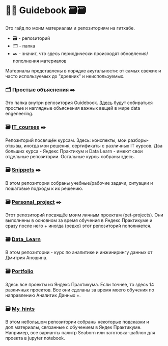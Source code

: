 # 👩‍💻 Guidebook 🗃️🗃️

Это гайд по моим материалам и репозиториям на гитхабе. 

- 🗃️ - репозиторий
- 🗂️ - папка
- ✒️ - значит, что здесь периодически происходят обновления/пополнения материалов

Материалы представлены в порядке акутальности: от самых свежих и часто используемых до "древних" и неиспользуемых.
  
### 🗂️ Простые объяснения ✒️ 

Это папка внутри репозитория Guidebook. [Здесь](https://github.com/Malakhova-Natalya/Guidebook/tree/main/Simple_explanations) будут собираться простые и наглядные объяснения важных вещей в мире data engeneering.  



### 🗃️ [IT_courses](https://github.com/Malakhova-Natalya/IT_courses) ✒️ 
Репозиторий посвящён курсам. Здесь: конспекты, мои разборы-отзывы, иногда мои решения, сертификаты с различных IT курсов. Два больших курса - Яндекс Практикум и Data Learn - имеют свои отдельные репозитории. Остальные курсы собраны здесь.


### 🗃️ [Snippets](https://github.com/Malakhova-Natalya/Snippets) ✒️ 
В этом репозитории собраны учебные/рабочие задачи, ситуации и пошаговые подходы к их решению.


### 🗃️ [Personal_project](https://github.com/Malakhova-Natalya/Personal_project) ✒️ 
Этот репозиторий посвящёе моим личным проектам (pet-projects). Они выполнены в основном за время обучения в Яндекс Практикуме и сразу после него + иногда (редко) этот репозиторий пополняется.


### 🗃️ [Data_Learn](https://github.com/Malakhova-Natalya/Data_Learn)
В этом репозитории - курс по аналитике и инжинирингу данных от Дмитрия Аношина.


### 🗃️ [Portfolio](https://github.com/Malakhova-Natalya/Portfolio)
Здесь все проекты из Яндекс Практикума. Если точнее, то здесь 14 различных проектов. Все они сделаны за время моего обучения по направлению Аналитик Данных +.


### 🗃️ [My_hints](https://github.com/Malakhova-Natalya/My_hints)
В этом небольшом репозитории собраны некоторые подсказки и доп.материалы, связанные с обучением в Яндек Практикуме. Например, все варианты палитр Seaborn или заготовка-шаблон для проекта в jupyter notebook.

